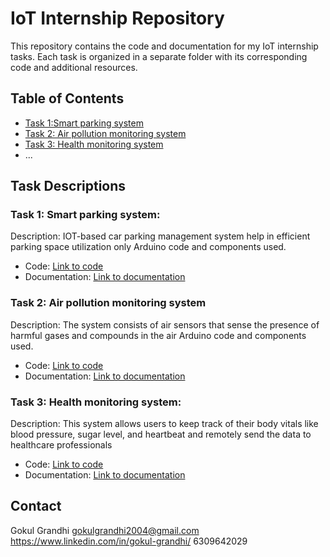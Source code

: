 # IoT Internship Repository

This repository contains the code and documentation for my IoT internship tasks. Each task is organized in a separate folder with its corresponding code and additional resources.

## Table of Contents

- [Task 1:Smart parking system](SmartParking)
- [Task 2: Air pollution monitoring system](./task2)
- [Task 3: Health monitoring system](./task3)
- ...

## Task Descriptions

### Task 1: Smart parking system:

Description: IOT-based car parking management system help in efficient parking space utilization only Arduino code and components used.

- Code: [Link to code](SmartParking)
- Documentation: [Link to documentation](./task1/documentation/)

### Task 2: Air pollution monitoring system

Description: The system consists of air sensors that sense the presence of harmful gases and compounds in the air Arduino code and components used.

- Code: [Link to code](./task2/code/)
- Documentation: [Link to documentation](./task2/documentation/)

### Task 3: Health monitoring system:

Description: This system allows users to keep track of their body vitals like blood pressure, sugar level, and heartbeat and remotely send the data to healthcare professionals
- Code: [Link to code](./task3/code/)
- Documentation: [Link to documentation](./task3/documentation/)


## Contact

Gokul Grandhi
gokulgrandhi2004@gmail.com
https://www.linkedin.com/in/gokul-grandhi/
6309642029
